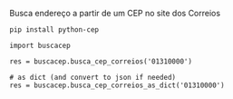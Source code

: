 Busca endereço a partir de um CEP no site dos Correios

```
pip install python-cep

import buscacep

res = buscacep.busca_cep_correios('01310000')

# as dict (and convert to json if needed)
res = buscacep.busca_cep_correios_as_dict('01310000')

```
